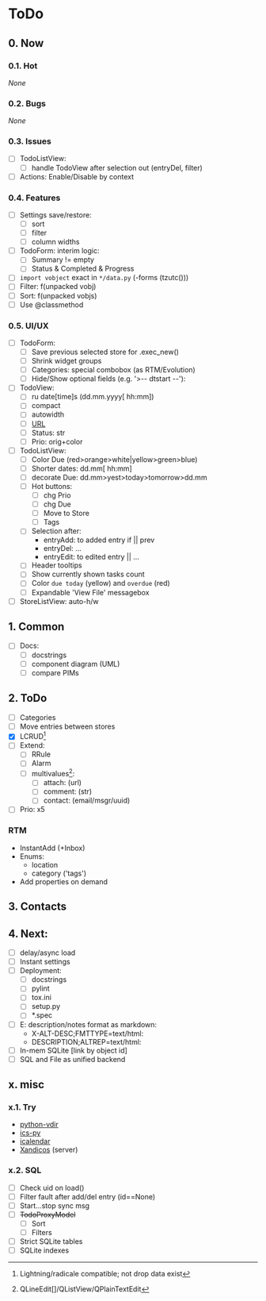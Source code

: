 # ToDo

## 0. Now

### 0.1. Hot
*None*

### 0.2. Bugs
*None*

### 0.3. Issues
- [ ] TodoListView:
  - [ ] handle TodoView after selection out (entryDel, filter)
- [ ] Actions: Enable/Disable by context

### 0.4. Features
- [ ] Settings save/restore:
  - [ ] sort
  - [ ] filter
  - [ ] column widths
- [ ] TodoForm: interim logic:
  - [ ] Summary != empty
  - [ ] Status & Completed & Progress
- [ ] `import vobject` exact in `*/data.py` (-forms (tzutc()))
- [ ] Filter: f(unpacked vobj)
- [ ] Sort: f(unpacked vobjs)
- [ ] Use @classmethod

### 0.5. UI/UX
- [ ] TodoForm:
  - [ ] Save previous selected store for .exec_new()
  - [ ] Shrink widget groups
  - [ ] Categories: special combobox (as RTM/Evolution)
  - [ ] Hide/Show optional fields (e.g. '>-- dtstart --'):
- [ ] TodoView:
  - [ ] ru date[time]s (dd.mm.yyyy[ hh:mm])
  - [ ] compact
  - [ ] autowidth
  - [ ] [URL](URL)
  - [ ] Status: str
  - [ ] Prio: orig+color
- [ ] TodoListView:
  - [ ] Color Due (red>orange>white|yellow>green>blue)
  - [ ] Shorter dates: dd.mm[ hh:mm]
  - [ ] decorate Due: dd.mm>yest>today>tomorrow>dd.mm
  - [ ] Hot buttons:
    - [ ] chg Prio
    - [ ] chg Due
    - [ ] Move to Store
    - [ ] Tags
  - [ ] Selection after:
    - entryAdd: to added entry if || prev
    - entryDel: &hellip;
    - entryEdit: to edited entry || &hellip;
  - [ ] Header tooltips
  - [ ] Show currently shown tasks count
  - [ ] Color `due today` (yellow) and `overdue` (red)
  - [ ] Expandable 'View File' messagebox
- [ ] StoreListView: auto-h/w

## 1. Common
- [ ] Docs:
  - [ ] docstrings
  - [ ] component diagram (UML)
  - [ ] compare PIMs

## 2. ToDo
- [ ] Categories
- [ ] Move entries between stores
- [x] LCRUD[^2]
- [ ] Extend:
  - [ ] RRule
  - [ ] Alarm
  - [ ] multivalues[^4]:
     - [ ] attach: (url)
     - [ ] comment: (str)
     - [ ] contact: (email/msgr/uuid)
- [ ] Prio: x5

### RTM
- InstantAdd (+Inbox)
- Enums:
  - location
  - category ('tags')
- Add properties on demand

## 3. Contacts

## 4. Next:
- [ ] delay/async load
- [ ] Instant settings
- [ ] Deployment:
  - [ ] docstrings
  - [ ] pylint
  - [ ] tox.ini
  - [ ] setup.py
  - [ ] \*.spec
- [ ] E: description/notes format as markdown:
  - X-ALT-DESC;FMTTYPE=text/html:
  - DESCRIPTION;ALTREP=text/html:
- [ ] In-mem SQLite [link by object id]
- [ ] SQL and File as unified backend

## x. misc

### x.1. Try
- [python-vdir](https://github.com/pimutils/python-vdir)
- [ics-py](https://github.com/ics-py/ics-py/)
- [icalendar](https://github.com/collective/icalendar/)
- [Xandicos](https://github.com/jelmer/xandikos) (server)

### x.2. SQL
- [ ] Check uid on load()
- [ ] Filter fault after add/del entry (id==None)
- [ ] Start...stop sync msg
- [ ] ~~TodoProxyModel~~
  - [ ] Sort
  - [ ] Filters
- [ ] Strict SQLite tables
- [ ] SQLite indexes

[^2]: Lightning/radicale compatible; not drop data exist
[^3]: CardBook/radicale compatible; not drop data exist
[^4]: QLineEdit[]/QListView/QPlainTextEdit

